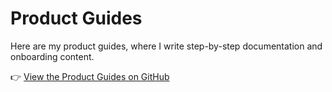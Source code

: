 # Product Guides  

Here are my product guides, where I write step-by-step documentation and onboarding content.  

👉 <a href="https://github.com/koros33/product-guides" target="_blank">View the Product Guides on GitHub</a>  
